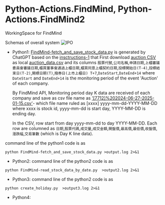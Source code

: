 # Python-Actions.FindMind, Python-Actions.FindMind2
WorkingSpace for FindMind

Schemas of overall system
![IPO](http://www.plantuml.com/plantuml/proxy?cache=no&fmt=svg&src=https://raw.githubusercontent.com/wenchiehlee/Selenium-Actions.Auction/refs/heads/main/IPO.plantuml)

* Python1: [FindMind-fetch_and_save_stock_data.py](FindMind-fetch_and_save_stock_data.py) is generated by ChatGPT based on the [insctructions-1](instructions-1.md) that First download [auction CSV]() as local [auction_data.csv](auction_data.csv) and its columns `股票代號`,`公司名稱`,`申請日期`,`上櫃審議委員會審議日期`,`櫃買董事會通過上櫃日期`,`櫃買同意上櫃契約日期`,`投標開始日(T-4)`,`投標結束日(T-2)`,`開標日期(T)`,`撥券日(上市上櫃日) T+7`,`DateStart`,`DateEnd+14` where `DateStart` and `DateEnd+14` is the monitoring period of the event 'Auction' of each company.

  By FindMind API, Monitoring period day K data are received of each company and save as csv file name as ['[7712]%202024-06-27-2025-01-15.csv']([7712]%202024-06-27-2025-01-15.csv)- which file name ruled as [xxxx] yyyy-mm-dd-YYYY-MM-DD where xxxx is stock id,  yyyy-mm-dd is start day, YYYY-MM-DD is ending day.

  In the CSV, row start from day yyyy-mm-dd to day YYYY-MM-DD. Each row are columned as 
`日期`,`股票代碼`,`成交量`,`成交金額`,`開盤價`,`最高價`,`最低價`,`收盤價`,`漲跌幅`,`交易筆數` (which is Day K line data).

command line of the python1 code is as

```
python FindMind-fetch_and_save_stock_data.py >output.log 2>&1
```

* Python2:
command line of the python2 code is as

```
python FindMind-read_stock_data_by_date.py  >output2.log 2>&1
```
* Python3:
command line of the python2 code is as

```
python create_holiday.py  >output3.log 2>&1
```
* Python4:
